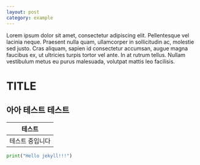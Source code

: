 ```yaml
---
layout: post
category: example
---
```


Lorem ipsum dolor sit amet, consectetur adipiscing elit. Pellentesque vel lacinia neque. Praesent nulla quam, ullamcorper in sollicitudin ac, molestie sed justo. Cras aliquam, sapien id consectetur accumsan, augue magna faucibus ex, ut ultricies turpis tortor vel ante. In at rutrum tellus. Nullam vestibulum metus eu purus malesuada, volutpat mattis leo facilisis.

# TITLE
## 아아 테스트 테스트

| 테스트 |
|---|
| 테스트 중입니다 |

```python
print("Hello jekyll!!!")
```